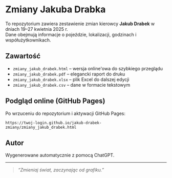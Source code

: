 # Zmiany Jakuba Drabka

To repozytorium zawiera zestawienie zmian kierowcy **Jakub Drabek** w dniach 19–27 kwietnia 2025 r.  
Dane obejmują informacje o pojeździe, lokalizacji, godzinach i współużytkownikach.

## Zawartość

- `zmiany_jakub_drabek.html` – wersja online'owa do szybkiego przeglądu
- `zmiany_jakub_drabek.pdf` – elegancki raport do druku
- `zmiany_jakub_drabek.xlsx` – plik Excel do dalszej edycji
- `zmiany_jakub_drabek.csv` – dane w formacie tekstowym

## Podgląd online (GitHub Pages)

Po wrzuceniu do repozytorium i aktywacji GitHub Pages:
```
https://twoj-login.github.io/jakub-drabek-zmiany/zmiany_jakub_drabek.html
```

## Autor

Wygenerowane automatycznie z pomocą ChatGPT.

---

> *“Zmieniaj świat, zaczynając od grafiku.”*
